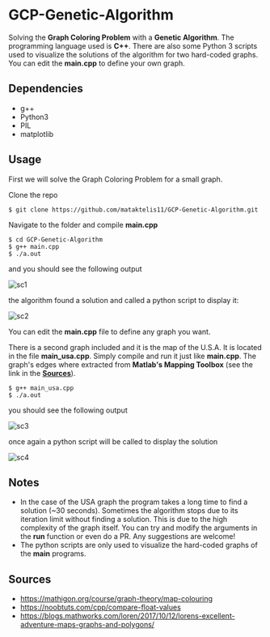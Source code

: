 # GCP-Genetic-Algorithm
Solving the **Graph Coloring Problem** with a **Genetic Algorithm**. The programming language used is **C++**. There are also some Python 3 scripts used to visualize the solutions of the algorithm for two hard-coded graphs. You can edit the **main.cpp** to define your own graph.


## Dependencies
- g++
- Python3
- PIL
- matplotlib


## Usage

First we will solve the Graph Coloring Problem for a small graph.

Clone the repo
```
$ git clone https://github.com/mataktelis11/GCP-Genetic-Algorithm.git
```
Navigate to the folder and compile **main.cpp**
```
$ cd GCP-Genetic-Algorithm
$ g++ main.cpp
$ ./a.out
```
and you should see the following output

![sc1](https://user-images.githubusercontent.com/61196956/192589044-03940c73-157e-4a0d-a8ea-d9c82bb84a27.png)



the algorithm found a solution and called a python script to display it:

![sc2](https://user-images.githubusercontent.com/61196956/192589099-2ee694cd-56c5-4034-87bc-5dd99ec857ad.png)


You can edit the **main.cpp** file to define any graph you want.

There is a second graph included and it is the map of the U.S.A. It is located in the file **main_usa.cpp**. Simply compile and run it just like **main.cpp**. The graph's edges where extracted from **Matlab's Mapping Toolbox** (see the link in the [**Sources**](#sources)).

```
$ g++ main_usa.cpp
$ ./a.out
```
you should see the following output

![sc3](https://user-images.githubusercontent.com/61196956/192589123-7b8b8221-a222-40b7-9139-63b341511ba0.png)


once again a python script will be called to display the solution

![sc4](https://user-images.githubusercontent.com/61196956/192589132-db474bf0-adac-4c39-8e39-8647302e5c67.png)



## Notes
- In the case of the USA graph the program takes a long time to find a solution (~30 seconds). Sometimes the algorithm stops due to its iteration limit without finding a solution. This is due to the high complexity of the graph itself. You can try and modify the arguments in the **run** function or even do a PR. Any suggestions are welcome!
- The python scripts are only used to visualize the hard-coded graphs of the **main** programs.

## Sources
- https://mathigon.org/course/graph-theory/map-colouring
- https://noobtuts.com/cpp/compare-float-values
- https://blogs.mathworks.com/loren/2017/10/12/lorens-excellent-adventure-maps-graphs-and-polygons/
